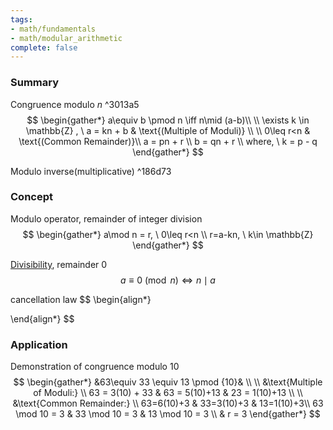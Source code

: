 ```yaml
---
tags:
- math/fundamentals
- math/modular_arithmetic
complete: false
---
```

   
### Summary
Congruence modulo $n$ ^3013a5
$$
\begin{gather*}
a\equiv b \pmod n \iff n\mid (a-b)\\
\\
\exists k \in \mathbb{Z} , \ a = kn + b & \text{(Multiple of Moduli)} \\
\\
0\leq r<n & \text{(Common Remainder)}\\
a = pn + r \\
b = qn + r \\
where, \ k = p - q
\end{gather*}
$$

Modulo inverse(multiplicative) ^186d73
### Concept
Modulo operator, remainder of integer division
$$
\begin{gather*}
a\mod n = r, \ 0\leq r<n \\
r=a-kn, \ k\in \mathbb{Z}
\end{gather*}
$$

[Divisibility](/labyrinth/notes/math/cs1231s/properties_of_integers#^e55bde), remainder 0
$$
a\equiv 0 \pmod n \iff n \mid a
$$

cancellation law
$$
\begin{align*}

\end{align*}
$$
### Application
Demonstration of congruence modulo 10
$$
\begin{gather*}
&63\equiv 33 \equiv 13 \pmod {10}& \\
\\
&\text{Multiple of Moduli:} \\
63 = 3(10) + 33 & 63 = 5(10)+13 & 23 = 1(10)+13 \\
\\
&\text{Common Remainder:} \\
63=6(10)+3 & 33=3(10)+3 & 13=1(10)+3\\
63 \mod 10 = 3 & 33 \mod 10 = 3 & 13 \mod 10 = 3 \\
& r = 3
\end{gather*}
$$

